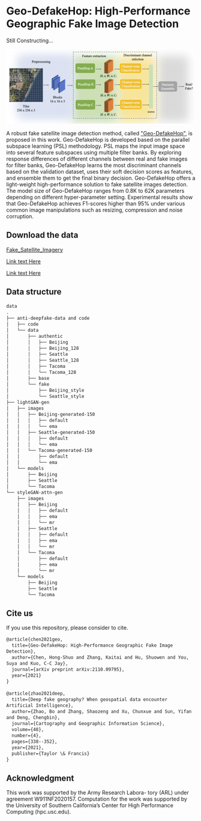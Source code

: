 # Geo-DefakeHop: High-Performance Geographic Fake Image Detection

Still Constructing...

![Framework](img/framework.png)

A robust fake satellite image detection method, called ["Geo-DefakeHop"](https://arxiv.org/abs/2110.09795), is proposed in this work. Geo-DefakeHop is developed based on the parallel subspace learning (PSL) methodology. PSL maps the input image space into several feature subspaces using multiple filter banks. By exploring response differences of different channels between real and fake images for filter banks, Geo-DefakeHop learns the most discriminant channels based on the validation dataset, uses their soft decision scores as features, and ensemble them to get the final binary decision. Geo-DefakeHop offers a light-weight high-performance solution to fake satellite images detection. The model size of Geo-DefakeHop ranges from 0.8K to 62K parameters depending on different hyper-parameter setting. Experimental results show that Geo-DefakeHop achieves F1-scores higher than 95% under various common image manipulations such as resizing, compression and noise corruption.

## Download the data

[Fake_Satellite_Imagery](https://figshare.com/articles/dataset/Fake_Satellite_Imagery/12197655/2)

[Link text Here](https://link-url-here.org)

[Link text Here](https://link-url-here.org)

## Data structure
```
data
.
├── anti-deepfake-data and code
│   ├── code
│   └── data
│       ├── authentic
│       │   ├── Beijing
│       │   ├── Beijing_128
│       │   ├── Seattle
│       │   ├── Seattle_128
│       │   ├── Tacoma
│       │   └── Tacoma_128
│       ├── base
│       └── fake
│           ├── Beijing_style
│           └── Seattle_style
├── lightGAN-gen
│   ├── images
│   │   ├── Beijing-generated-150
│   │   │   ├── default
│   │   │   └── ema
│   │   ├── Seattle-generated-150
│   │   │   ├── default
│   │   │   └── ema
│   │   └── Tacoma-generated-150
│   │       ├── default
│   │       └── ema
│   └── models
│       ├── Beijing
│       ├── Seattle
│       └── Tacoma
└── styleGAN-attn-gen
    ├── images
    │   ├── Beijing
    │   │   ├── default
    │   │   ├── ema
    │   │   └── mr
    │   ├── Seattle
    │   │   ├── default
    │   │   ├── ema
    │   │   └── mr
    │   └── Tacoma
    │       ├── default
    │       ├── ema
    │       └── mr
    └── models
        ├── Beijing
        ├── Seattle
        └── Tacoma

```

## Cite us
If you use this repository, please consider to cite.
```
@article{chen2021geo,
  title={Geo-DefakeHop: High-Performance Geographic Fake Image Detection},
  author={Chen, Hong-Shuo and Zhang, Kaitai and Hu, Shuowen and You, Suya and Kuo, C-C Jay},
  journal={arXiv preprint arXiv:2110.09795},
  year={2021}
}

@article{zhao2021deep,
  title={Deep fake geography? When geospatial data encounter Artificial Intelligence},
  author={Zhao, Bo and Zhang, Shaozeng and Xu, Chunxue and Sun, Yifan and Deng, Chengbin},
  journal={Cartography and Geographic Information Science},
  volume={48},
  number={4},
  pages={338--352},
  year={2021},
  publisher={Taylor \& Francis}
}
```
## Acknowledgment
This work was supported by the Army Research Labora- tory (ARL) under agreement W911NF2020157. Computation for the work was supported by the University of Southern California’s Center for High Performance Computing (hpc.usc.edu).

